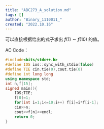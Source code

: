 ```yaml
---
title: "ABC273_A_solution.md"
tags: []
author: "Binary_1110011_"
created: "2022.10.16"
---
```


可以直接根据给出的式子求出 $f(1)\sim f(10)$ 的值。

AC Code：

```c++
#include<bits/stdc++.h>
#define IOS ios::sync_with_stdio(false)
#define TIE cin.tie(0),cout.tie(0) 
#define int long long
using namespace std;
int n,f[15];
signed main(){
	IOS;TIE;
	f[0]=1;
	for(int i=1;i<=10;i++) f[i]=i*f[i-1];
	cin>>n;
	cout<<f[n]<<endl;
	return 0;
} 
```



